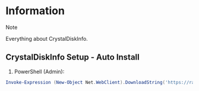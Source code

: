 # Information

> [!NOTE]
> Everything about CrystalDiskInfo.

## CrystalDiskInfo Setup - Auto Install

1. PowerShell (Admin):

```powershell
Invoke-Expression (New-Object Net.WebClient).DownloadString('https://raw.githubusercontent.com/ByKsTv/Everything/main/Windows/CrystalDiskInfo/Download.ps1')

```
